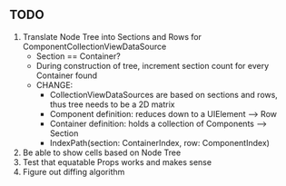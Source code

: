 
## TODO

1. Translate Node Tree into Sections and Rows for ComponentCollectionViewDataSource
    - Section == Container?
    - During construction of tree, increment section count for every Container found
    - CHANGE:
        - CollectionViewDataSources are based on sections and rows, thus tree needs to be a 2D matrix
        - Component definition: reduces down to a UIElement --> Row
        - Container definition: holds a collection of Components --> Section
        - IndexPath(section: ContainerIndex, row: ComponentIndex)
2. Be able to show cells based on Node Tree
3. Test that equatable Props works and makes sense
4. Figure out diffing algorithm
